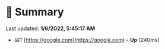 # 📖 Summary
Last updated: **1/6/2022, 5:45:17 AM**

- `GET` [https://google.com](https://google.com) - **Up** (240ms)
